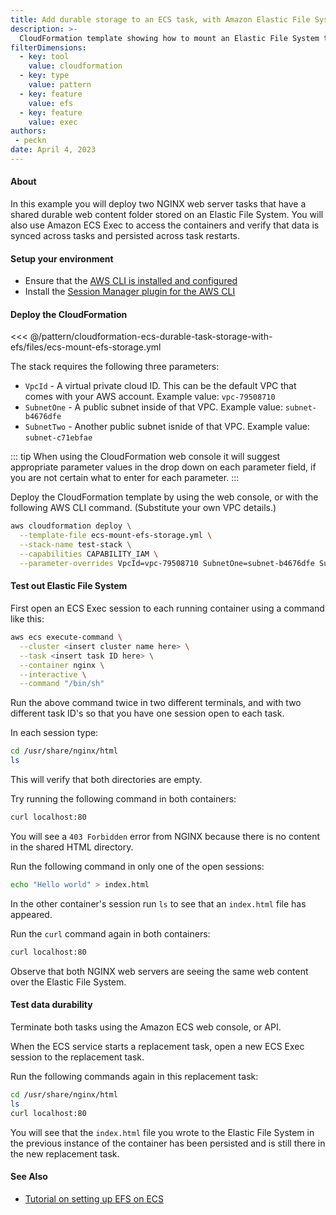 ```yaml
---
title: Add durable storage to an ECS task, with Amazon Elastic File System
description: >-
  CloudFormation template showing how to mount an Elastic File System to a path inside of a container.
filterDimensions:
  - key: tool
    value: cloudformation
  - key: type
    value: pattern
  - key: feature
    value: efs
  - key: feature
    value: exec
authors:
 - peckn
date: April 4, 2023
---
```


#### About

In this example you will deploy two NGINX web server tasks that have a shared durable web content folder stored on an Elastic File System. You will also use Amazon ECS Exec to access the containers and verify that data is synced across tasks and persisted across task restarts.

#### Setup your environment

- Ensure that the [AWS CLI is installed and configured](https://docs.aws.amazon.com/cli/latest/userguide/getting-started-install.html)
- Install the [Session Manager plugin for the AWS CLI](https://docs.aws.amazon.com/systems-manager/latest/userguide/session-manager-working-with-install-plugin.html)

#### Deploy the CloudFormation

<<< @/pattern/cloudformation-ecs-durable-task-storage-with-efs/files/ecs-mount-efs-storage.yml

The stack requires the following three parameters:

- `VpcId` - A virtual private cloud ID. This can be the default VPC that comes with your AWS account. Example value: `vpc-79508710`
- `SubnetOne` - A public subnet inside of that VPC. Example value: `subnet-b4676dfe`
- `SubnetTwo` - Another public subnet isnide of that VPC. Example value: `subnet-c71ebfae`

::: tip
When using the CloudFormation web console it will suggest appropriate parameter values in the drop down on each parameter field, if you are not certain what to enter for each parameter.
:::

Deploy the CloudFormation template by using the web console, or with the following AWS CLI command. (Substitute your own VPC details.)

```sh
aws cloudformation deploy \
  --template-file ecs-mount-efs-storage.yml \
  --stack-name test-stack \
  --capabilities CAPABILITY_IAM \
  --parameter-overrides VpcId=vpc-79508710 SubnetOne=subnet-b4676dfe SubnetTwo=subnet-c71ebfae
```

#### Test out Elastic File System

First open an ECS Exec session to each running container using a command like this:

```sh
aws ecs execute-command \
  --cluster <insert cluster name here> \
  --task <insert task ID here> \
  --container nginx \
  --interactive \
  --command "/bin/sh"
```

Run the above command twice in two different terminals, and with two different task ID's so that you have one session open to each task.

In each session type:

```sh
cd /usr/share/nginx/html
ls
```

This will verify that both directories are empty.

Try running the following command in both containers:

```sh
curl localhost:80
```

You will see a `403 Forbidden` error from NGINX because there is no content in the shared HTML directory.

Run the following command in only one of the open sessions:

```sh
echo "Hello world" > index.html
```

In the other container's session run `ls` to see that an `index.html` file has appeared.

Run the `curl` command again in both containers:

```sh
curl localhost:80
```

Observe that both NGINX web servers are seeing the same web content over the Elastic File System.

#### Test data durability

Terminate both tasks using the Amazon ECS web console, or API.

When the ECS service starts a replacement task, open a new ECS Exec session to
the replacement task.

Run the following commands again in this replacement task:

```sh
cd /usr/share/nginx/html
ls
curl localhost:80
```

You will see that the `index.html` file you wrote to the Elastic File System in the
previous instance of the container has been persisted and is still
there in the new replacement task.

#### See Also

- [Tutorial on setting up EFS on ECS](https://docs.aws.amazon.com/AmazonECS/latest/developerguide/tutorial-efs-volumes.html)